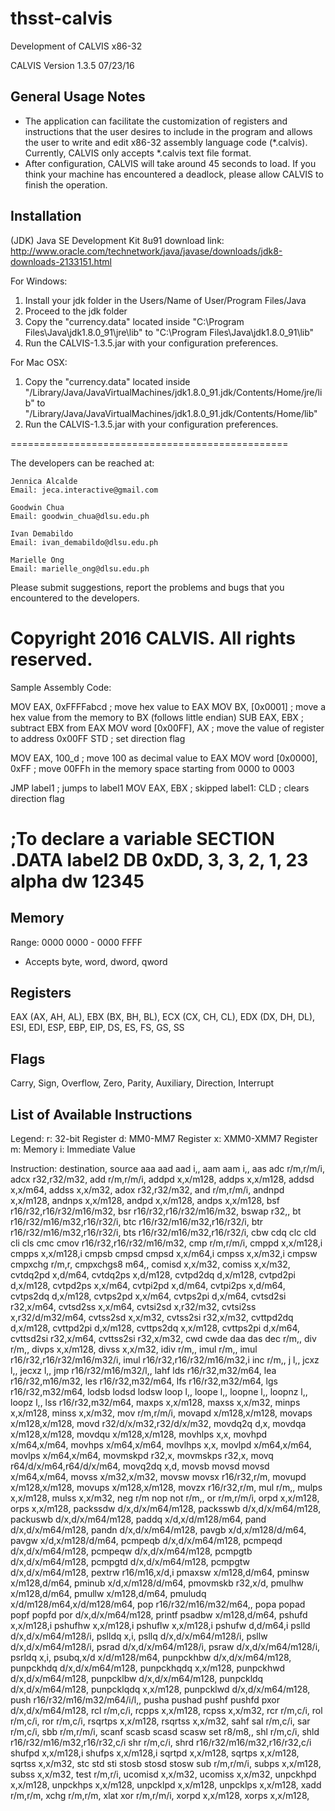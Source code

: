 # thsst-calvis
Development of CALVIS x86-32

CALVIS Version 1.3.5 07/23/16

General Usage Notes
--------------------------------------------------------------------------------
- The application can facilitate the customization of registers and instructions
that the user desires to include in the program and allows the user to write and
edit x86-32 assembly language code (*.calvis). Currently, CALVIS only accepts
*.calvis text file format.
- After configuration, CALVIS will take around 45 seconds to load. If you think
your machine has encountered a deadlock, please allow CALVIS to finish the operation.

Installation
--------------------------------------------------------------------------------
(JDK) Java SE Development Kit 8u91 download link:
http://www.oracle.com/technetwork/java/javase/downloads/jdk8-downloads-2133151.html

For Windows:
1. Install your jdk folder in the Users/Name of User/Program Files/Java
2. Proceed to the jdk folder
3. Copy the "currency.data" located inside "C:\Program Files\Java\jdk1.8.0_91\jre\lib"
	 to "C:\Program Files\Java\jdk1.8.0_91\lib"
4. Run the CALVIS-1.3.5.jar with your configuration preferences.

For Mac OSX:
1. Copy the "currency.data" located inside
   "/Library/Java/JavaVirtualMachines/jdk1.8.0_91.jdk/Contents/Home/jre/lib"
	 to "/Library/Java/JavaVirtualMachines/jdk1.8.0_91.jdk/Contents/Home/lib"
2. Run the CALVIS-1.3.5.jar with your configuration preferences.

================================================

The developers can be reached at:

    Jennica Alcalde
    Email: jeca.interactive@gmail.com
    
    Goodwin Chua
	Email: goodwin_chua@dlsu.edu.ph
    
    Ivan Demabildo
	Email: ivan_demabildo@dlsu.edu.ph

    Marielle Ong
	Email: marielle_ong@dlsu.edu.ph

Please submit suggestions, report the problems and bugs that you encountered to
the developers.

Copyright 2016 CALVIS. All rights reserved.
================================================================================
Sample Assembly Code:

MOV EAX, 0xFFFFabcd ; move hex value to EAX
MOV BX, [0x0001]    ; move a hex value from the memory to BX (follows little endian)
SUB EAX, EBX        ; subtract EBX from EAX
MOV word [0x00FF], AX   ; move the value of register to address 0x00FF
STD                 ; set direction flag

MOV EAX, 100_d      ; move 100 as decimal value to EAX
MOV word [0x0000], 0xFF ; move 00FFh in the memory space starting from 0000 to 0003

JMP label1          ; jumps to label1
MOV EAX, EBX        ; skipped
label1: CLD         ; clears direction flag

;To declare a variable
SECTION .DATA
label2 DB 0xDD, 3, 3, 2, 1, 23
alpha dw 12345
================================================================================

Memory
--------------------------------------------------------------------------------
Range: 0000 0000 - 0000 FFFF
- Accepts byte, word, dword, qword


Registers
--------------------------------------------------------------------------------
EAX (AX, AH, AL), EBX (BX, BH, BL), ECX (CX, CH, CL), EDX (DX, DH, DL),
ESI, EDI, ESP, EBP, EIP, DS, ES, FS, GS, SS


Flags
--------------------------------------------------------------------------------
Carry, Sign, Overflow, Zero, Parity, Auxiliary, Direction, Interrupt


List of Available Instructions
--------------------------------------------------------------------------------
Legend:
r: 32-bit Register
d: MM0-MM7 Register
x: XMM0-XMM7 Register
m: Memory
i: Immediate Value

Instruction: destination, source
aaa
aad
aad					i,,
aam
aam					i,,
aas
adc					r/m,r/m/i,
adcx				r32,r32/m32,
add					r/m,r/m/i,
addpd				x,x/m128,
addps				x,x/m128,
addsd				x,x/m64,
addss				x,x/m32,
adox				r32,r32/m32,
and					r/m,r/m/i,
andnpd			x,x/m128,
andnps			x,x/m128,
andpd				x,x/m128,
andps				x,x/m128,
bsf					r16/r32,r16/r32/m16/m32,
bsr					r16/r32,r16/r32/m16/m32,
bswap				r32,,
bt					r16/r32/m16/m32,r16/r32/i,
btc					r16/r32/m16/m32,r16/r32/i,
btr					r16/r32/m16/m32,r16/r32/i,
bts					r16/r32/m16/m32,r16/r32/i,
cbw
cdq
clc
cld
cli
cls
cmc
cmov				r16/r32,r16/r32/m16/m32,
cmp					r/m,r/m/i,
cmppd				x,x/m128,i
cmpps				x,x/m128,i
cmpsb
cmpsd
cmpsd				x,x/m64,i
cmpss				x,x/m32,i
cmpsw
cmpxchg			r/m,r,
cmpxchgs8		m64,,
comisd			x,x/m32,
comiss			x,x/m32,
cvtdq2pd		x,d/m64,
cvtdq2ps		x,d/m128,
cvtpd2dq		d,x/m128,
cvtpd2pi		d,x/m128,
cvtpd2ps		x,x/m64,
cvtpi2pd		x,d/m64,
cvtpi2ps		x,d/m64,
cvtps2dq		d,x/m128,
cvtps2pd		x,x/m64,
cvtps2pi		d,x/m64,
cvtsd2si		r32,x/m64,
cvtsd2ss		x,x/m64,
cvtsi2sd		x,r32/m32,
cvtsi2ss		x,r32/d/m32/m64,
cvtss2sd		x,x/m32,
cvtss2si		r32,x/m32,
cvttpd2dq		d,x/m128,
cvttpd2pi		d,x/m128,
cvttps2dq		x,x/m128,
cvttps2pi		d,x/m64,
cvttsd2si		r32,x/m64,
cvttss2si		r32,x/m32,
cwd
cwde
daa
das
dec					r/m,,
div					r/m,,
divps				x,x/m128,
divss				x,x/m32,
idiv				r/m,,
imul				r/m,,
imul				r16/r32,r16/r32/m16/m32/i,
imul				r16/r32,r16/r32/m16/m32,i
inc					r/m,,
j						l,,
jcxz				l,,
jecxz				l,,
jmp					r16/r32/m16/m32/l,,
lahf
lds					r16/r32,m32/m64,
lea					r16/r32,m16/m32,
les					r16/r32,m32/m64,
lfs					r16/r32,m32/m64,
lgs					r16/r32,m32/m64,
lodsb
lodsd
lodsw
loop				l,,
loope				l,,
loopne			l,,
loopnz			l,,
loopz				l,,
lss					r16/r32,m32/m64,
maxps				x,x/m128,
maxss				x,x/m32,
minps				x,x/m128,
minss				x,x/m32,
mov					r/m,r/m/i,
movapd			x/m128,x/m128,
movaps			x/m128,x/m128,
movd				r32/d/x/m32,r32/d/x/m32,
movdq2q			d,x,
movdqa			x/m128,x/m128,
movdqu			x/m128,x/m128,
movhlps			x,x,
movhpd			x/m64,x/m64,
movhps			x/m64,x/m64,
movlhps			x,x,
movlpd			x/m64,x/m64,
movlps			x/m64,x/m64,
movmskpd		r32,x,
movmskps		r32,x,
movq				r64/d/x/m64,r64/d/x/m64,
movq2dq			x,d,
movsb
movsd
movsd				x/m64,x/m64,
movss				x/m32,x/m32,
movsw
movsx				r16/r32,r/m,
movupd			x/m128,x/m128,
movups			x/m128,x/m128,
movzx				r16/r32,r/m,
mul					r/m,,
mulps				x,x/m128,
mulss				x,x/m32,
neg					r/m
nop
not					r/m,,
or					r/m,r/m/i,
orpd				x,x/m128,
orps				x,x/m128,
packssdw		d/x,d/x/m64/m128,
packsswb		d/x,d/x/m64/m128,
packuswb		d/x,d/x/m64/m128,
paddq				x/d,x/d/m128/m64,
pand				d/x,d/x/m64/m128,
pandn				d/x,d/x/m64/m128,
pavgb				x/d,x/m128/d/m64,
pavgw				x/d,x/m128/d/m64,
pcmpeqb			d/x,d/x/m64/m128,
pcmpeqd			d/x,d/x/m64/m128,
pcmpeqw			d/x,d/x/m64/m128,
pcmpgtb			d/x,d/x/m64/m128,
pcmpgtd			d/x,d/x/m64/m128,
pcmpgtw			d/x,d/x/m64/m128,
pextrw			r16/m16,x/d,i
pmaxsw			x/m128,d/m64,
pminsw			x/m128,d/m64,
pminub			x/d,x/m128/d/m64,
pmovmskb		r32,x/d,
pmulhw			x/m128,d/m64,
pmullw			x/m128,d/m64,
pmuludq			x/d/m128/m64,x/d/m128/m64,
pop					r16/r32/m16/m32/m64,,
popa
popad
popf
popfd
por					d/x,d/x/m64/m128,
printf
psadbw			x/m128,d/m64,
pshufd			x,x/m128,i
pshufhw			x,x/m128,i
pshuflw			x,x/m128,i
pshufw			d,d/m64,i
pslld				d/x,d/x/m64/m128/i,
pslldq			x,i,
psllq				d/x,d/x/m64/m128/i,
psllw				d/x,d/x/m64/m128/i,
psrad				d/x,d/x/m64/m128/i,
psraw				d/x,d/x/m64/m128/i,
psrldq			x,i,
psubq,x/d		x/d/m128/m64,
punpckhbw		d/x,d/x/m64/m128,
punpckhdq		d/x,d/x/m64/m128,
punpckhqdq	x,x/m128,
punpckhwd		d/x,d/x/m64/m128,
punpcklbw		d/x,d/x/m64/m128,
punpckldq		d/x,d/x/m64/m128,
punpcklqdq	x,x/m128,
punpcklwd		d/x,d/x/m64/m128,
push				r16/r32/m16/m32/m64/i/l,,
pusha
pushad
pushf
pushfd
pxor				d/x,d/x/m64/m128,
rcl					r/m,c/i,
rcpps				x,x/m128,
rcpss				x,x/m32,
rcr					r/m,c/i,
rol					r/m,c/i,
ror					r/m,c/i,
rsqrtps			x,x/m128,
rsqrtss			x,x/m32,
sahf
sal					r/m,c/i,
sar					r/m,c/i,
sbb					r/m,r/m/i,
scanf
scasb
scasd
scasw
set					r8/m8,,
shl					r/m,c/i,
shld				r16/r32/m16/m32,r16/r32,c/i
shr					r/m,c/i,
shrd				r16/r32/m16/m32,r16/r32,c/i
shufpd			x,x/m128,i
shufps			x,x/m128,i
sqrtpd			x,x/m128,
sqrtps			x,x/m128,
sqrtss			x,x/m32,
stc
std
sti
stosb
stosd
stosw
sub					r/m,r/m/i,
subps				x,x/m128,
subss				x,x/m32,
test				r/m,r/i,
ucomisd			x,x/m32,
ucomiss			x,x/m32,
unpckhpd		x,x/m128,
unpckhps		x,x/m128,
unpcklpd		x,x/m128,
unpcklps		x,x/m128,
xadd				r/m,r/m,
xchg 				r/m,r/m,
xlat
xor 				r/m,r/m/i,
xorpd 			x,x/m128,
xorps 			x,x/m128,
